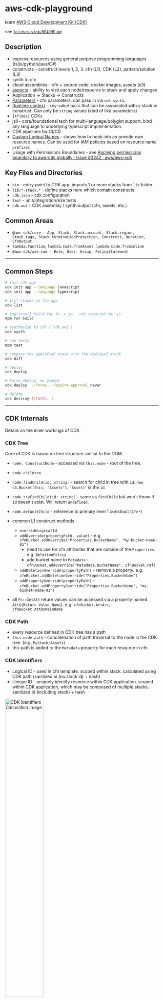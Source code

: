 # aws-cdk-playground

learn [AWS Cloud Development Kit (CDK)](https://docs.aws.amazon.com/cdk/latest/guide/home.html)

see [`kitchen-sink/README.md`](kitchen-sink/README.md)
## Description

* express resources using general purpose programming languages (ts/js/python/java/C#)
* constructs - construct levels 1, 2, 3.  cfn (L1), CDK (L2), pattern/solution (L3)
* synth to cfn
* cloud assemblies - cfn + source code, docker images, assets (s3)
* [aspects](https://docs.aws.amazon.com/cdk/latest/guide/aspects.html) - ability to visit each node/resource in stack and apply changes
* Application -> Stacks -> Constructs
* [Parameters](https://docs.aws.amazon.com/cdk/latest/guide/parameters.html) - cfn parameters.  can pass in via `cdk synth`.
* [Runtime context](https://docs.aws.amazon.com/cdk/latest/guide/context.html#context_example) - key-value pairs that can be associated with a stack or construct.  Can only be `string` values (kind of like parameters)
* `[tf|k8s]` CDKs
* jsii - core/foundational tech for multi-language/polyglot support.  bind any language to underlying typescript implementation.
* CDK pipelines for CI/CD
* [Custom Logical Names](https://github.com/aws-samples/aws-cdk-examples/blob/master/typescript/custom-logical-names/README.md) - shows how to hook into an provide own resource names.  Can be used for IAM policies based on resource name `prefixes`
* Usage with Permissions Boundaries - see [Applying permissions boundary to aws-cdk globally · Issue #3242 · aws/aws-cdk](https://github.com/aws/aws-cdk/issues/3242)
## Key Files and Directories

* `bin` - entry point to CDK app.  imports 1 or more stacks from `lib` folder
* `lib/*-stack.*` - define stacks here which contain constructs
* `cdk.json` - cdk configuration
* `test` - unit/integration/e2e tests
* `cdk.out` - CDK assembly / synth output (cfn, assets, etc.)

## Common Areas

* `@aws-cdk/core - App, Stack, Stack.account, Stack.region, Stack.tags, Stack.terminationProtection, Construct, Duration, CfnOutput`
* `lambda.Function`, `lambda.Code.fromAsset`, `lambda.Code.fromInline`
* `@aws-cdk/aws-iam - Role, User, Group, PolicyStatement`


---

## Common Steps
```sh
# init cdk app
cdk init app --language javascript
cdk init app --language typescript

# list stacks in the app
cdk list

# [optional] build for ts -> js.  not required for js
npm run build

# synthesize to cfn (`cdk.out`)
cdk synth

# run tests
npm test

# compare the specified stack with the deployed stack
cdk diff

# deploy
cdk deploy

# force deploy, no prompt
cdk deploy  --force --require-approval never

# delete
cdk destroy [STACKS..]

```

---
## CDK Internals

Details on the inner workings of CDK.
### CDK Tree

Core of CDK is based on tree structure similar to the DOM.

* `node: ConstructNode` - accessed via `this.node` - root of the tree.
* `node.children`
* `node.findChild(id: string)` - search for child in tree with `id`.  `new s3.Bucket(this, "Assets")`.  `"Assets"` is the `id`.
* `node.tryFindChild(id: string)` - same as `findChild` but won't throw if `id` doesn't exist.  Will return `undefined`.
* `node.defaultChild` - reference to primary level 1 construct (`Cfn*`)
* common L1 construct methods
    * `overrideLogicalId`
    * `addOverride(propertyPath, value)` - e.g. `cfnBucket.addOverride("Properties.BucketName", "my-bucket-name-01")`
        * need to use for cfn attributes that are outside of the `Properties`.  e.g. `DeletionPolicy`
        * add bucket name to `Metadata` - `cfnBucket.addOverride("Metadata.BucketName", cfnBucket.ref)`
    * `addDeletionOverride(propertyPath)` - remove a property.  e.g. `cfnBucket.addDeletionOverride("Properties.BucketName")`
    * `addPropertyOverride(propertyPath)` - `cfnBucket.addPropertyOverride("Properties.BucketName", "my-bucket-name-01")`

* all `Fn::GetAtt` return values can be accessed via a property named `Att${Return Value Name}`. e.g. `cfnBucket.AttArn`, `cfnBucket.AttDomainName`
### CDK Path

* every resource defined in CDK tree has a path
* `this.node.path` - concatenation of path traversal to the node in the CDK tree. (e.g. `MyStack/Assets`)
* this path is added to the `Metadata` property for each resource in cfn.

### CDK Identifiers

* Logical ID - used in cfn template. scoped within stack.  calculated using CDK path (sanitized id (no stack id) + hash)
* Unique ID - uniquely identify resource within CDK application. scoped within CDK application, which may be composed of multiple stacks. sanitized id (including stack) + hash

<img src="https://www.evernote.com/l/AAEqngqx1ZlJOJObL2Oe3eHqFcwiW_SaRfcB/image.png" alt="CDK Identifiers Calculation Image" width="50%" />

---
## Resources

* [AWS CDK · AWS CDK Reference Documentation](https://docs.aws.amazon.com/cdk/api/latest/)
* [Infrastructure-as-Code | Constructs | AWS Solutions](https://aws.amazon.com/solutions/constructs/)
* [awslabs/aws-solutions-constructs](https://github.com/awslabs/aws-solutions-constructs)
* [aws-samples/aws-cdk-examples](https://github.com/aws-samples/aws-cdk-examples)
* [aws/constructs](https://github.com/aws/constructs/blob/master/README.md) - Constructs Programming Model
* [panacloud-modern-global-apps/full-stack-serverless-cdk](https://github.com/panacloud-modern-global-apps/full-stack-serverless-cdk)
* [github | search | "filename:cdk.json"](https://github.com/search?l=&q=filename%3Acdk.json&type=code)
* [Exploring CDK Internals](https://www.youtube.com/watch?v=X8G3G3SnCuI)
* [Working with the AWS CDK Explorer - AWS Toolkit for VS Code](https://docs.aws.amazon.com/toolkit-for-vscode/latest/userguide/cdk-explorer.html)